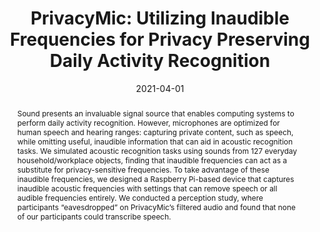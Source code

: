 ---
abstract: "Sound presents an invaluable signal source that enables computing systems\
  \ to perform daily activity recognition. However, microphones are optimized for\
  \ human speech and hearing ranges: capturing private content, such as speech, while\
  \ omitting useful, inaudible information that can aid in acoustic recognition tasks.\
  \ We simulated acoustic recognition tasks using sounds from 127 everyday household/workplace\
  \ objects, finding that inaudible frequencies can act as a substitute for privacy-sensitive\
  \ frequencies. To take advantage of these inaudible frequencies, we designed a Raspberry\
  \ Pi-based device that captures inaudible acoustic frequencies with settings that\
  \ can remove speech or all audible frequencies entirely. We conducted a perception\
  \ study, where participants \u201Ceavesdropped\u201D on PrivacyMic\u2019s filtered\
  \ audio and found that none of our participants could transcribe speech. "
authors:
- ysi
- ahuja
- goel
- Chris Harrison
- Alanson Sample
award: Honorable Mention Award
bibtex: '@inproceedings{Iravantchi2021,

  title={PrivacyMic: Utilizing Inaudible Frequencies for Privacy Preserving Daily
  Activity Recognition},

  author={Yasha Iravantchi, Karan Ahuja, Mayank Goel, Chris Harrison, Alanson Sample,
  , },

  booktitle={Proceedings of the Annual ACM Conference on Human Factors in Computing
  Systems (CHI)},

  year={2021}

  }'
blurb: Privacy-preserving actiity recognition
category: activity
citation: 'Yasha Iravantchi,Karan Ahuja,Mayank Goel,Chris Harrison,Alanson Sample,.
  2021. PrivacyMic: Utilizing Inaudible Frequencies for Privacy Preserving Daily Activity
  Recognition. Proceedings of the Annual ACM Conference on Human Factors in Computing
  Systems (CHI).'
conference: Proceedings of the Annual ACM Conference on Human Factors in Computing
  Systems (CHI)
date: '2021-04-01'
image: /images/pubs/privacymic.jpg
name: PrivacyMic
onhomepage: false
pdf: /pdfs/privacymic.pdf
thumbnail: /images/pubs/privacymic.jpg
title: 'PrivacyMic: Utilizing Inaudible Frequencies for Privacy Preserving Daily Activity
  Recognition'
year: '2021'
---
